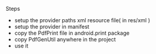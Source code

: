 Steps

- setup the provider paths xml resource file( in res/xml )
- setup the provider in manifest
- copy the PdfPrint file in android.print package
- copy PdfGenUtil anywhere in the project
- use it
